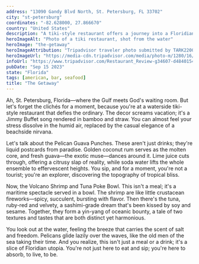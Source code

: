 ```yaml
---
address: "13090 Gandy Blvd North, St. Petersburg, FL 33702"
city: "st-petersburg"
coordinates: "-82.628000, 27.866670"
country: "United States"
description: "A tiki-style restaurant offers a journey into a Floridian paradise"
heroImageAlt: "Photo of a tiki restaurant, shot from the water"
heroImage: "the-getaway"
heroImageAttribution: "Tripadvisor traveler photo submitted by TARK2200 (Mar 2019)"
heroImageUrl: "https://media-cdn.tripadvisor.com/media/photo-m/1280/16/e9/ba/fb/photo0jpg.jpg"
infoUrl: "https://www.tripadvisor.com/Restaurant_Review-g34607-d4840154-Reviews-The_Getaway-St_Petersburg_Florida.html"
pubDate: "Sep 15 2023"
state: "Florida"
tags: [american, bar, seafood]
title: "The Getaway"
---
```


Ah, St. Petersburg, Florida—where the Gulf meets God's waiting room. But let's forget the clichés for a moment, because you're at a waterside tiki-style restaurant that defies the ordinary. The decor screams vacation; it's a Jimmy Buffet song rendered in bamboo and straw. You can almost feel your stress dissolve in the humid air, replaced by the casual elegance of a beachside nirvana.

Let's talk about the Pelican Guava Punches. These aren't just drinks; they're liquid postcards from paradise. Golden coconut rum serves as the molten core, and fresh guava—the exotic muse—dances around it. Lime juice cuts through, offering a citrusy slap of reality, while soda water lifts the whole ensemble to effervescent heights. You sip, and for a moment, you're not a tourist; you're an explorer, discovering the topography of tropical bliss.

Now, the Volcano Shrimp and Tuna Poke Bowl. This isn't a meal; it's a maritime spectacle served in a bowl. The shrimp are like little crustacean fireworks—spicy, succulent, bursting with flavor. Then there's the tuna, ruby-red and velvety, a sashimi-grade dream that's been kissed by soy and sesame. Together, they form a yin-yang of oceanic bounty, a tale of two textures and tastes that are both distinct yet harmonious.

You look out at the water, feeling the breeze that carries the scent of salt and freedom. Pelicans glide lazily over the waves, like the old men of the sea taking their time. And you realize, this isn't just a meal or a drink; it's a slice of Floridian utopia. You're not just here to eat and sip; you're here to absorb, to live, to be.
